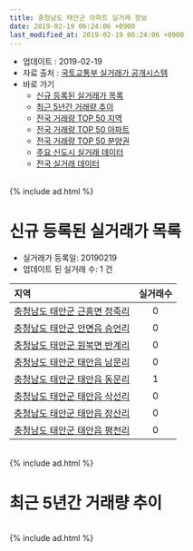 ```yaml
---
title: 충청남도 태안군 아파트 실거래 정보
date: 2019-02-19 06:24:06 +0900
last_modified_at: 2019-02-19 06:24:06 +0900
---
```


* 업데이트 : 2019-02-19
* 자료 출처 : [국토교통부 실거래가 공개시스템](http://rt.molit.go.kr)
* 바로 가기
    * [신규 등록된 실거래가 목록](#신규-등록된-실거래가-목록)
    * [최근 5년간 거래량 추이](#최근-5년간-거래량-추이)
    * [전국 거래량 TOP 50 지역](https://ayogom.github.io/apt-trade-info/최근-3개월-전국에서-가장-거래가-많이-발생한-지역)
    * [전국 거래량 TOP 50 아파트](https://ayogom.github.io/apt-trade-info/최근-3개월-전국에서-가장-거래가-많이-발생한-아파트)
    * [전국 거래량 TOP 50 분양권](https://ayogom.github.io/apt-trade-info/최근-3개월-전국에서-가장-거래가-많이-발생한-분양권)
    * [주요 신도시 실거래 데이터](https://ayogom.github.io/apt-trade-info/주요-신도시)
    * [전국 실거래 데이터](https://ayogom.github.io/apt-trade-info/전국)

<br>
{% include ad.html %}
<br>

# 신규 등록된 실거래가 목록
* 실거래가 등록일: 20190219
* 업데이트 된 실거래 수: 1 건


|지역|실거래수|
|:---|:---:|
|[충청남도 태안군 근흥면 정죽리](https://ayogom.github.io/apt-trade-info/충청남도-태안군-근흥면-정죽리)|0|
|[충청남도 태안군 안면읍 승언리](https://ayogom.github.io/apt-trade-info/충청남도-태안군-안면읍-승언리)|0|
|[충청남도 태안군 원북면 반계리](https://ayogom.github.io/apt-trade-info/충청남도-태안군-원북면-반계리)|0|
|[충청남도 태안군 태안읍 남문리](https://ayogom.github.io/apt-trade-info/충청남도-태안군-태안읍-남문리)|0|
|[충청남도 태안군 태안읍 동문리](https://ayogom.github.io/apt-trade-info/충청남도-태안군-태안읍-동문리)|1|
|[충청남도 태안군 태안읍 삭선리](https://ayogom.github.io/apt-trade-info/충청남도-태안군-태안읍-삭선리)|0|
|[충청남도 태안군 태안읍 장산리](https://ayogom.github.io/apt-trade-info/충청남도-태안군-태안읍-장산리)|0|
|[충청남도 태안군 태안읍 평천리](https://ayogom.github.io/apt-trade-info/충청남도-태안군-태안읍-평천리)|0|


<br>
{% include ad.html %}
<br>

# 최근 5년간 거래량 추이


<div style="width:100%;">
    <canvas id="deal_progress" height="200"></canvas>
</div>

<script>
new Chart(document.getElementById("deal_progress"), {
    type: 'line',
    data: {
        labels: ['201402','201403','201404','201405','201406','201407','201408','201409','201410','201411','201412','201501','201502','201503','201504','201505','201506','201507','201508','201509','201510','201511','201512','201601','201602','201603','201604','201605','201606','201607','201608','201609','201610','201611','201612','201701','201702','201703','201704','201705','201706','201707','201708','201709','201710','201711','201712','201801','201802','201803','201804','201805','201806','201807','201808','201809','201810','201811','201812','201901','201902'],
        datasets: [{
            label: '매매',
            pointRadius: 1,
            data: [38, 44, 34, 25, 26, 15, 28, 33, 39, 27, 20, 37, 29, 38, 32, 41, 29, 90, 23, 23, 33, 20, 26, 20, 20, 28, 35, 30, 25, 14, 17, 32, 27, 32, 17, 21, 25, 23, 23, 20, 22, 12, 23, 18, 20, 37, 24, 34, 39, 40, 28, 22, 15, 16, 19, 16, 25, 17, 20, 20, 3],
            borderColor: "rgba(255, 201, 14, 1)",
            backgroundColor: "rgba(255, 201, 14, 0.5)",
            fill: false,
            lineTension: 0
        },{
            label: '전월세',
            pointRadius: 1,
            data: [11, 16, 13, 17, 11, 8, 3, 13, 13, 13, 10, 19, 9, 16, 7, 15, 13, 15, 5, 15, 20, 14, 15, 13, 20, 17, 15, 18, 11, 7, 12, 8, 10, 9, 14, 11, 21, 11, 8, 6, 16, 5, 14, 12, 12, 8, 10, 13, 28, 20, 10, 14, 11, 20, 15, 10, 13, 11, 6, 12, 3],
            borderColor: "rgba(0, 141, 185, 1)",
            backgroundColor: "rgba(0, 141, 185, 0.5)",
            fill: false,
            lineTension: 0
        }
        ]
    },
    options: {
        responsive: true,
        title: {
            display: false
        },
        tooltips: {
            mode: 'index',
            intersect: false
        },
        hover: {
            mode: 'nearest',
            intersect: true
        },
        scales: {
            xAxes: [{
                display: true,
                scaleLabel: {
                    display: true,
                    labelString: '년/월'
                }
            }],
            yAxes: [{
                display: true,
                ticks: {
                    suggestedMin: 0,
                },
                scaleLabel: {
                    display: true,
                    labelString: '실거래 수'
                }
            }]
        }
    }
});

</script>


<br>
{% include ad.html %}
<br>

